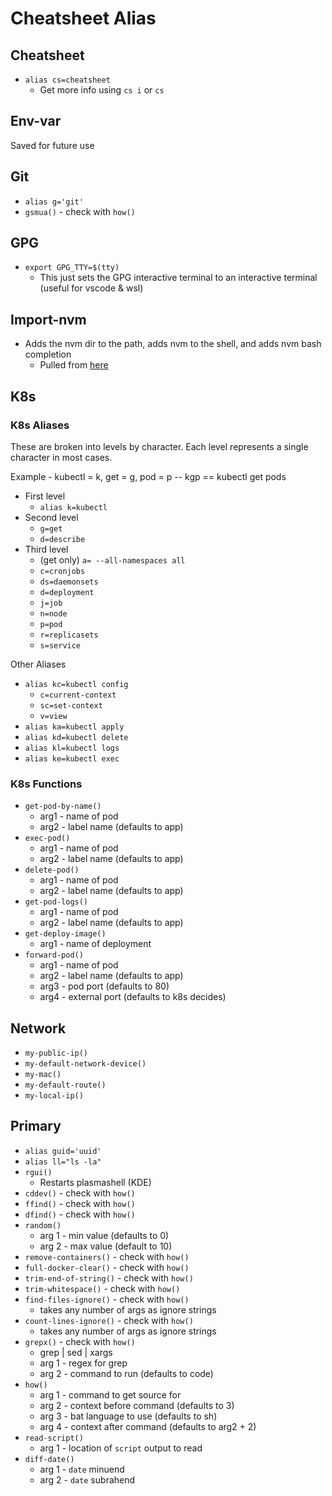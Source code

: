 # Cheatsheet Alias

## Cheatsheet

* `alias cs=cheatsheet`
  * Get more info using `cs i` or `cs`

## Env-var

Saved for future use

## Git

* `alias g='git'`
* `gsmua()` - check with `how()`

## GPG

* `export GPG_TTY=$(tty)`
  * This just sets the GPG interactive terminal to an interactive terminal (useful for vscode & wsl)

## Import-nvm

* Adds the nvm dir to the path, adds nvm to the shell, and adds nvm bash completion
  * Pulled from [here](https://github.com/nvm-sh/nvm#git-install)

## K8s

### K8s Aliases

These are broken into levels by character. Each level represents a single character in most cases.

Example - kubectl = k, get = g, pod = p -- kgp == kubectl get pods

* First level
  * `alias k=kubectl`
* Second level
  * `g=get`
  * `d=describe`
* Third level
  * (get only) `a= --all-namespaces all`
  * `c=cronjobs`
  * `ds=daemonsets`
  * `d=deployment`
  * `j=job`
  * `n=node`
  * `p=pod`
  * `r=replicasets`
  * `s=service`

Other Aliases

  * `alias kc=kubectl config`
    * `c=current-context`
    * `sc=set-context`
    * `v=view`
  * `alias ka=kubectl apply`
  * `alias kd=kubectl delete`
  * `alias kl=kubectl logs`
  * `alias ke=kubectl exec`

### K8s Functions

  * `get-pod-by-name()`
    * arg1 - name of pod
    * arg2 - label name (defaults to app)
  * `exec-pod()`
    * arg1 - name of pod
    * arg2 - label name (defaults to app)
  * `delete-pod()`
    * arg1 - name of pod
    * arg2 - label name (defaults to app)
  * `get-pod-logs()`
    * arg1 - name of pod
    * arg2 - label name (defaults to app)
  * `get-deploy-image()`
    * arg1 - name of deployment
  * `forward-pod()`
    * arg1 - name of pod
    * arg2 - label name (defaults to app)
    * arg3 - pod port (defaults to 80)
    * arg4 - external port (defaults to k8s decides)

## Network

* `my-public-ip()`
* `my-default-network-device()`
* `my-mac()`
* `my-default-route()`
* `my-local-ip()`

## Primary

* `alias guid='uuid'`
* `alias ll="ls -la"`
* `rgui()`
  * Restarts plasmashell (KDE)
* `cddev()` - check with `how()`
* `ffind()` - check with `how()`
* `dfind()` - check with `how()`
* `random()`
  * arg 1 - min value (defaults to 0)
  * arg 2 - max value (default to 10)
* `remove-containers()` - check with `how()`
* `full-docker-clear()` - check with `how()`
* `trim-end-of-string()` - check with `how()`
* `trim-whitespace()` - check with `how()`
* `find-files-ignore()` - check with `how()`
  * takes any number of args as ignore strings
* `count-lines-ignore()` - check with `how()`
  * takes any number of args as ignore strings
* `grepx()` - check with `how()`
  * grep | sed | xargs
  * arg 1 - regex for grep
  * arg 2 - command to run (defaults to code)
* `how()`
  * arg 1 - command to get source for
  * arg 2 - context before command (defaults to 3)
  * arg 3 - bat language to use (defaults to sh)
  * arg 4 - context after command (defaults to arg2 + 2)
* `read-script()`
  * arg 1 - location of `script` output to read
* `diff-date()`
  * arg 1 - `date` minuend
  * arg 2 - `date` subrahend
